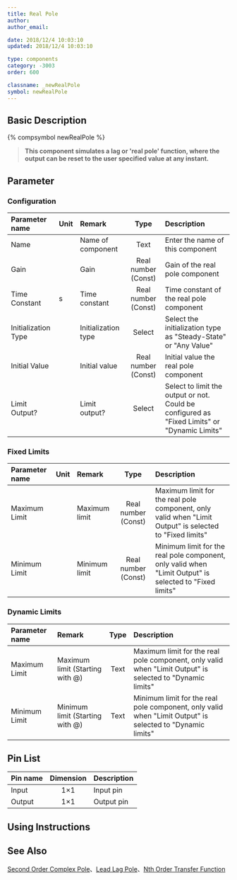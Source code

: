 ```yaml
---
title: Real Pole
author: 
author_email:

date: 2018/12/4 10:03:10
updated: 2018/12/4 10:03:10

type: components
category: -3003
order: 600

classname: _newRealPole
symbol: newRealPole
---
```

## Basic Description
{% compsymbol newRealPole %}

> **This component simulates a lag or 'real pole' function, where the output can be reset to the user specified value at any instant.**

## Parameter
### Configuration
| Parameter name | Unit | Remark | Type | Description |
| :--- | :--- | :--- | :--: | :--- |
| Name |  | Name of component | Text | Enter the name of this component |
| Gain |  | Gain | Real number (Const) | Gain of the real pole component |
| Time Constant | s | Time constant | Real number (Const) | Time constant of the real pole component|
| Initialization Type |  | Initialization type | Select | Select the initialization type as "Steady-State" or "Any Value" |
| Initial Value |  | Initial value | Real number (Const) | Initial value the real pole component |
| Limit Output? |  | Limit output? | Select | Select to limit the output or not. Could be configured as "Fixed Limits" or "Dynamic Limits" |

### Fixed Limits
| Parameter name | Unit | Remark | Type | Description |
| :--- | :--- | :--- | :--: | :--- |
| Maximum Limit |  | Maximum limit | Real number (Const) | Maximum limit for the real pole component, only valid when "Limit Output" is selected to "Fixed limits" |
| Minimum Limit |  | Minimum limit | Real number (Const) | Minimum limit for the real pole component, only valid when "Limit Output" is selected to "Fixed limits" |

### Dynamic Limits
| Parameter name | Remark | Type | Description |
| :--- | :--- | :--: | :--- |
| Maximum Limit | Maximum limit (Starting with @) | Text | Maximum limit for the real pole component, only valid when "Limit Output" is selected to "Dynamic limits" |
| Minimum Limit | Minimum limit (Starting with @) | Text | Minimum limit for the real pole component, only valid when "Limit Output" is selected to "Dynamic limits" |


## Pin List

| Pin name | Dimension | Description |
| :--- | :--:  | :--- |
| Input | 1×1 | Input pin |
| Output | 1×1 | Output pin |

## Using Instructions



## See Also

[Second Order Complex Pole](comp_newComplexPole.html)、[Lead Lag Pole](comp_newLeadLag.html)、[Nth Order Transfer Function](comp_newNthOrderTransFunc.html)
